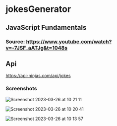 # jokesGenerator

## JavaScript Fundamentals

### Source: https://www.youtube.com/watch?v=-7JSF_aATJg&t=1048s

## Api

https://api-ninjas.com/api/jokes

### Screenshots

![Screenshot 2023-03-26 at 10 21 11](https://user-images.githubusercontent.com/125808990/227768486-28954d59-08f0-4980-8ba3-f2a5d7d979a8.png)

![Screenshot 2023-03-26 at 10 20 41](https://user-images.githubusercontent.com/125808990/227768497-3d5b4123-867e-44ea-948e-1aeaa0210f34.png)

![Screenshot 2023-03-26 at 10 13 57](https://user-images.githubusercontent.com/125808990/227768507-20497369-cca3-4b2b-930d-c4d5a86ebfb9.png)
